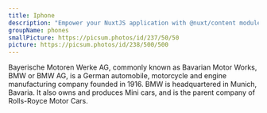 ```yaml
---
title: Iphone
description: "Empower your NuxtJS application with @nuxt/content module: write in a content/ directory and fetch your Markdown, JSON, YAML and CSV files through a MongoDB like API, acting as a Git-based Headless CMS."
groupName: phones
smallPicture: https://picsum.photos/id/237/50/50
picture: https://picsum.photos/id/238/500/500
---
```


Bayerische Motoren Werke AG, commonly known as Bavarian Motor Works, BMW or BMW AG, is a German automobile, motorcycle and engine manufacturing company founded in 1916. BMW is headquartered in Munich, Bavaria. It also owns and produces Mini cars, and is the parent company of Rolls-Royce Motor Cars.
